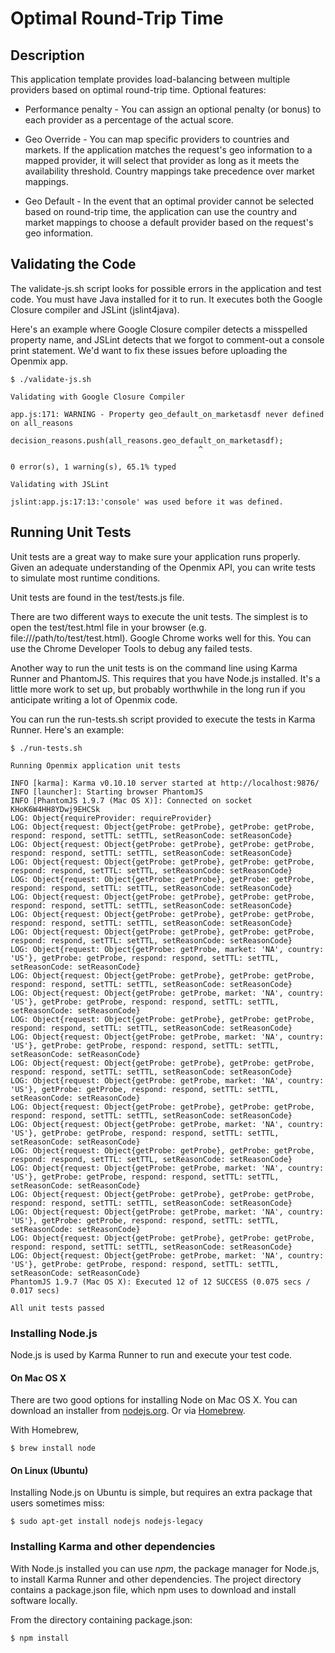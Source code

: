 # Optimal Round-Trip Time

## Description

This application template provides load-balancing between multiple providers
based on optimal round-trip time.  Optional features:

* Performance penalty - You can assign an optional penalty (or bonus) to each
  provider as a percentage of the actual score.

* Geo Override - You can map specific providers to countries and markets.  If
  the application matches the request's geo information to a mapped provider, it
  will select that provider as long as it meets the availability threshold.
  Country mappings take precedence over market mappings.

* Geo Default - In the event that an optimal provider cannot be selected based
  on round-trip time, the application can use the country and market mappings to
  choose a default provider based on the request's geo information.

## Validating the Code

The validate-js.sh script looks for possible errors in the application and test
code.  You must have Java installed for it to run.  It executes both the Google
Closure compiler and JSLint (jslint4java).

Here's an example where Google Closure compiler detects a misspelled property
name, and JSLint detects that we forgot to comment-out a console print
statement.  We'd want to fix these issues before uploading the Openmix app.

    $ ./validate-js.sh

    Validating with Google Closure Compiler

    app.js:171: WARNING - Property geo_default_on_marketasdf never defined on all_reasons
                        decision_reasons.push(all_reasons.geo_default_on_marketasdf);
                                              ^

    0 error(s), 1 warning(s), 65.1% typed

    Validating with JSLint

    jslint:app.js:17:13:'console' was used before it was defined.

## Running Unit Tests

Unit tests are a great way to make sure your application runs properly.  Given
an adequate understanding of the Openmix API, you can write tests to simulate
most runtime conditions.

Unit tests are found in the test/tests.js file.

There are two different ways to execute the unit tests.  The simplest is to open
the test/test.html file in your browser (e.g. file:///path/to/test/test.html).
Google Chrome works well for this.  You can use the Chrome Developer Tools to
debug any failed tests.

Another way to run the unit tests is on the command line using Karma Runner and
PhantomJS.  This requires that you have Node.js installed.  It's a little more
work to set up, but probably worthwhile in the long run if you anticipate writing
a lot of Openmix code.

You can run the run-tests.sh script provided to execute the tests in Karma
Runner.  Here's an example:

    $ ./run-tests.sh

    Running Openmix application unit tests

    INFO [karma]: Karma v0.10.10 server started at http://localhost:9876/
    INFO [launcher]: Starting browser PhantomJS
    INFO [PhantomJS 1.9.7 (Mac OS X)]: Connected on socket KHoK6W4HH8YDwj9EHCSk
    LOG: Object{requireProvider: requireProvider}
    LOG: Object{request: Object{getProbe: getProbe}, getProbe: getProbe, respond: respond, setTTL: setTTL, setReasonCode: setReasonCode}
    LOG: Object{request: Object{getProbe: getProbe}, getProbe: getProbe, respond: respond, setTTL: setTTL, setReasonCode: setReasonCode}
    LOG: Object{request: Object{getProbe: getProbe}, getProbe: getProbe, respond: respond, setTTL: setTTL, setReasonCode: setReasonCode}
    LOG: Object{request: Object{getProbe: getProbe}, getProbe: getProbe, respond: respond, setTTL: setTTL, setReasonCode: setReasonCode}
    LOG: Object{request: Object{getProbe: getProbe}, getProbe: getProbe, respond: respond, setTTL: setTTL, setReasonCode: setReasonCode}
    LOG: Object{request: Object{getProbe: getProbe}, getProbe: getProbe, respond: respond, setTTL: setTTL, setReasonCode: setReasonCode}
    LOG: Object{request: Object{getProbe: getProbe}, getProbe: getProbe, respond: respond, setTTL: setTTL, setReasonCode: setReasonCode}
    LOG: Object{request: Object{getProbe: getProbe, market: 'NA', country: 'US'}, getProbe: getProbe, respond: respond, setTTL: setTTL, setReasonCode: setReasonCode}
    LOG: Object{request: Object{getProbe: getProbe}, getProbe: getProbe, respond: respond, setTTL: setTTL, setReasonCode: setReasonCode}
    LOG: Object{request: Object{getProbe: getProbe, market: 'NA', country: 'US'}, getProbe: getProbe, respond: respond, setTTL: setTTL, setReasonCode: setReasonCode}
    LOG: Object{request: Object{getProbe: getProbe}, getProbe: getProbe, respond: respond, setTTL: setTTL, setReasonCode: setReasonCode}
    LOG: Object{request: Object{getProbe: getProbe, market: 'NA', country: 'US'}, getProbe: getProbe, respond: respond, setTTL: setTTL, setReasonCode: setReasonCode}
    LOG: Object{request: Object{getProbe: getProbe}, getProbe: getProbe, respond: respond, setTTL: setTTL, setReasonCode: setReasonCode}
    LOG: Object{request: Object{getProbe: getProbe, market: 'NA', country: 'US'}, getProbe: getProbe, respond: respond, setTTL: setTTL, setReasonCode: setReasonCode}
    LOG: Object{request: Object{getProbe: getProbe}, getProbe: getProbe, respond: respond, setTTL: setTTL, setReasonCode: setReasonCode}
    LOG: Object{request: Object{getProbe: getProbe, market: 'NA', country: 'US'}, getProbe: getProbe, respond: respond, setTTL: setTTL, setReasonCode: setReasonCode}
    LOG: Object{request: Object{getProbe: getProbe}, getProbe: getProbe, respond: respond, setTTL: setTTL, setReasonCode: setReasonCode}
    LOG: Object{request: Object{getProbe: getProbe, market: 'NA', country: 'US'}, getProbe: getProbe, respond: respond, setTTL: setTTL, setReasonCode: setReasonCode}
    LOG: Object{request: Object{getProbe: getProbe}, getProbe: getProbe, respond: respond, setTTL: setTTL, setReasonCode: setReasonCode}
    LOG: Object{request: Object{getProbe: getProbe, market: 'NA', country: 'US'}, getProbe: getProbe, respond: respond, setTTL: setTTL, setReasonCode: setReasonCode}
    LOG: Object{request: Object{getProbe: getProbe}, getProbe: getProbe, respond: respond, setTTL: setTTL, setReasonCode: setReasonCode}
    LOG: Object{request: Object{getProbe: getProbe, market: 'NA', country: 'US'}, getProbe: getProbe, respond: respond, setTTL: setTTL, setReasonCode: setReasonCode}
    PhantomJS 1.9.7 (Mac OS X): Executed 12 of 12 SUCCESS (0.075 secs / 0.017 secs)

    All unit tests passed

### Installing Node.js

Node.js is used by Karma Runner to run and execute your test code.

#### On Mac OS X

There are two good options for installing Node on Mac OS X.  You can download
an installer from [nodejs.org](http://nodejs.org/download/).  Or via
[Homebrew](https://github.com/Homebrew/homebrew/blob/master/README.md).

With Homebrew,

    $ brew install node

#### On Linux (Ubuntu)

Installing Node.js on Ubuntu is simple, but requires an extra package that users
sometimes miss:

    $ sudo apt-get install nodejs nodejs-legacy

### Installing Karma and other dependencies

With Node.js installed you can use *npm*, the package manager for Node.js, to
install Karma Runner and other dependencies.  The project directory contains a
package.json file, which npm uses to download and install software locally.

From the directory containing package.json:

    $ npm install

